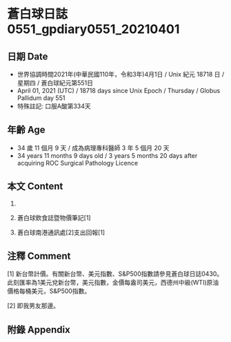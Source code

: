 [_metadata_:encoding]: - "utf-8"
[_metadata_:language]: - "zh-Hant-TW"
[_metadata_:fileformat]: - "markdown"
[_metadata_:MIME_type]: - "text/plain"
[_metadata_:markdown_version]: - "commonmark version 0.29"
[_metadata_:markdown_spec]: - "https://spec.commonmark.org/0.29/"

# 蒼白球日誌0551_gpdiary0551_20210401 #

## 日期 Date ##

* 世界協調時間2021年(中華民國110年，令和3年)4月1日 / Unix 紀元 18718 日 / 星期四 / 蒼白球紀元第551日
* April 01, 2021 (UTC) / 18718 days since Unix Epoch / Thursday / Globus Pallidum day 551
* 特殊註記: 口服A酸第334天

## 年齡 Age ##

* 34 歲 11 個月 9 天 / 成為病理專科醫師 3 年 5 個月 20 天
* 34 years 11 months 9 days old / 3 years 5 months 20 days after acquiring ROC Surgical Pathology Licence

## 本文 Content ##

1. 

    
2. 蒼白球飲食誌暨物價筆記[1]

    
3. 蒼白球南港通訊處[2]支出回報[1]

    

## 注釋 Comment ##

[1] 新台幣計價。有關新台幣、美元指數、S&P500指數請參見蒼白球日誌0430。此刻匯率為1美元兌新台幣，美元指數，金價每盎司美元，西德州中級(WTI)原油價格每桶美元，S&P500指數。


[2] 即我男友那邊。



## 附錄 Appendix ##

